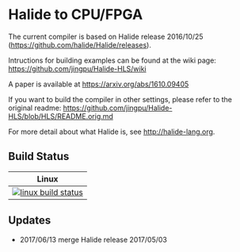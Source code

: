 Halide to CPU/FPGA
============

The current compiler is based on Halide release 2016/10/25 (https://github.com/halide/Halide/releases).

Intructions for building examples can be found at the wiki page:
https://github.com/jingpu/Halide-HLS/wiki

A paper is available at https://arxiv.org/abs/1610.09405

If you want to build the compiler in other settings, please refer to the original readme:
https://github.com/jingpu/Halide-HLS/blob/HLS/README.orig.md

For more detail about what Halide is, see http://halide-lang.org.

Build Status
------------

| Linux                        |
|------------------------------|
| [![linux build status][1]][2]|

[1]: https://travis-ci.org/jingpu/Halide-HLS.svg?branch=HLS
[2]: https://travis-ci.org/jingpu/Halide-HLS


Updates
------------

- 2017/06/13 merge Halide release 2017/05/03